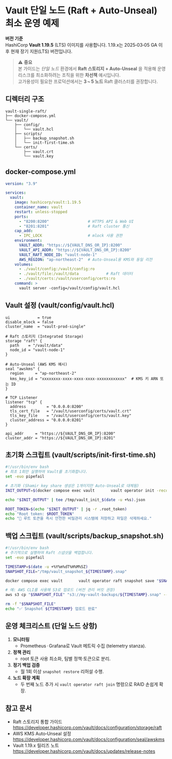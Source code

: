 # Vault 단일 노드 (Raft + Auto‑Unseal) 최소 운영 예제

**버전 기준**  
HashiCorp **Vault 1.19.5** (LTS) 이미지를 사용합니다. 1.19.x는 2025‑03‑05 GA 이후 현재 장기 지원(LTS) 버전입니다.

> ⚠️ **중요**  
> 본 가이드는 *단일 노드* 환경에서 **Raft 스토리지 + Auto‑Unseal** 을 적용해 운영 리스크를 최소화하려는 조직을 위한 **차선책** 예시입니다.  
> 고가용성이 필요한 프로덕션에서는 **3 ~ 5 노드** Raft 클러스터를 권장합니다.

## 디렉터리 구조
```
vault-single-raft/
├── docker-compose.yml
└── vault/
    ├── config/
    │   └── vault.hcl
    ├── scripts/
    │   ├── backup_snapshot.sh
    │   └── init-first-time.sh
    └── certs/
        ├── vault.crt
        └── vault.key
```

## docker-compose.yml
```yaml
version: "3.9"

services:
  vault:
    image: hashicorp/vault:1.19.5
    container_name: vault
    restart: unless-stopped
    ports:
      - "8200:8200"                 # HTTPS API & Web UI
      - "8201:8201"                 # Raft cluster 통신
    cap_add:
      - IPC_LOCK                    # mlock 사용 권한
    environment:
      VAULT_ADDR: "https://${VAULT_DNS_OR_IP}:8200"
      VAULT_API_ADDR: "https://${VAULT_DNS_OR_IP}:8200"
      VAULT_RAFT_NODE_ID: "vault-node-1"
      AWS_REGION: "ap-northeast-2"  # Auto‑Unseal용 KMS와 동일 리전
    volumes:
      - ./vault/config:/vault/config:ro
      - ./vault/file:/vault/data            # Raft 데이터
      - ./vault/certs:/vault/userconfig/certs:ro
    command: >
      vault server -config=/vault/config/vault.hcl
```

## Vault 설정 (vault/config/vault.hcl)
```hcl
ui            = true
disable_mlock = false
cluster_name  = "vault-prod-single"

# Raft 스토리지 (Integrated Storage)
storage "raft" {
  path    = "/vault/data"
  node_id = "vault-node-1"
}

# Auto‑Unseal (AWS KMS 예시)
seal "awskms" {
  region     = "ap-northeast-2"
  kms_key_id = "xxxxxxxx-xxxx-xxxx-xxxx-xxxxxxxxxxxx"  # KMS 키 ARN 또는 ID
}

# TCP Listener
listener "tcp" {
  address         = "0.0.0.0:8200"
  tls_cert_file   = "/vault/userconfig/certs/vault.crt"
  tls_key_file    = "/vault/userconfig/certs/vault.key"
  cluster_address = "0.0.0.0:8201"
}

api_addr     = "https://${VAULT_DNS_OR_IP}:8200"
cluster_addr = "https://${VAULT_DNS_OR_IP}:8201"
```

## 초기화 스크립트 (vault/scripts/init-first-time.sh)
```bash
#!/usr/bin/env bash
# 최초 1회만 실행하여 Vault를 초기화합니다.
set -euo pipefail

# 초기화 (Shamir key share 생성은 1개이지만 Auto‑Unseal로 대체됨)
INIT_OUTPUT=$(docker compose exec vault       vault operator init -recovery-shares=1 -recovery-threshold=1 -format=json)

echo "$INIT_OUTPUT" | tee /tmp/vault_init_$(date -u +%s).json

ROOT_TOKEN=$(echo "$INIT_OUTPUT" | jq -r .root_token)
echo "Root token: $ROOT_TOKEN"
echo "🔑 루트 토큰을 즉시 안전한 비밀관리 시스템에 저장하고 파일은 삭제하세요."
```

## 백업 스크립트 (vault/scripts/backup_snapshot.sh)
```bash
#!/usr/bin/env bash
# 주기적으로 실행하여 Raft 스냅샷을 백업합니다.
set -euo pipefail

TIMESTAMP=$(date -u +%Y%m%dT%H%M%SZ)
SNAPSHOT_FILE="/tmp/vault_snapshot_${TIMESTAMP}.snap"

docker compose exec vault       vault operator raft snapshot save "$SNAPSHOT_FILE"

# 예: AWS CLI를 사용해 S3로 업로드 (버전 관리 버킷 권장)
aws s3 cp "$SNAPSHOT_FILE" "s3://my-vault-backups/${TIMESTAMP}.snap" --storage-class STANDARD_IA

rm -f "$SNAPSHOT_FILE"
echo "✅ Snapshot ${TIMESTAMP} 업로드 완료"
```

## 운영 체크리스트 (단일 노드 상항)
1. **모니터링**  
   - Prometheus · Grafana로 Vault 메트릭 수집 (telemetry stanza).
2. **정책 관리**  
   - root 토큰 사용 최소화, 팀별 정책·토큰으로 분리.
3. **정기 백업 검증**  
   - 월 1회 이상 `snapshot restore` 리허설 수행.
4. **노드 확장 계획**  
   - 두 번째 노드 추가 시 `vault operator raft join` 명령으로 RAID 손쉽게 확장.

## 참고 문서
- Raft 스토리지 통합 가이드  
  <https://developer.hashicorp.com/vault/docs/configuration/storage/raft>
- AWS KMS Auto‑Unseal 설정  
  <https://developer.hashicorp.com/vault/docs/configuration/seal/awskms>
- Vault 1.19.x 릴리즈 노트  
  <https://developer.hashicorp.com/vault/docs/updates/release-notes>
